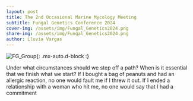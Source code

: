 ```yaml
---
layout: post
title: The 2nd Occasional Marine Mycology Meeting
subtitle: Fungal Genetics Conference 2024
cover-img: /assets/img/Fungal_Genetics2024.png
share-img: /assets/img/Fungal_Genetics2024.png
author: Lluvia Vargas
---
```


![FG_Group](https://github.com/FOMO-project/FOMO-project.github.io/blob/master/assets/img/Group_photo_FG2024.jpg){: .mx-auto.d-block :}




Under what circumstances should we step off a path? When is it essential that we finish what we start? If I bought a bag of peanuts and had an allergic reaction, no one would fault me if I threw it out. If I ended a relationship with a woman who hit me, no one would say that I had a commitment 
